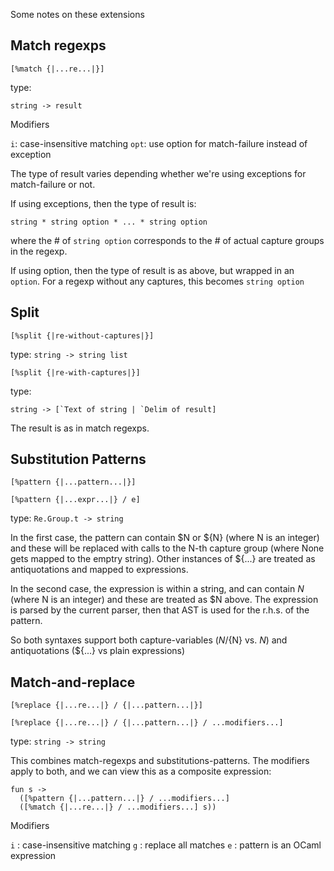 
Some notes on these extensions


## Match regexps

```
[%match {|...re...|}]
```

type:
```
string -> result
```

Modifiers

`i`: case-insensitive matching
`opt`: use option for match-failure instead of exception

The type of result varies depending whether we're using exceptions for
match-failure or not.

If using exceptions, then the type of result is:
```
string * string option * ... * string option
```

where the # of `string option` corresponds to the # of actual capture groups in the regexp.

If using option, then the type of result is as above, but wrapped in an `option`.
For a regexp without any captures, this becomes `string option`

## Split

```
[%split {|re-without-captures|}]
```

type: `string -> string list`

```
[%split {|re-with-captures|}]
```

type: 
```
string -> [`Text of string | `Delim of result]
```

The result is as in match regexps.

## Substitution Patterns

```
[%pattern {|...pattern...|}]
```

```
[%pattern {|...expr...|} / e]
```

type: `Re.Group.t -> string`

In the first case, the pattern can contain $N or ${N} (where N is an
integer) and these will be replaced with calls to the N-th capture
group (where None gets mapped to the emptry string).  Other instances
of ${...} are treated as antiquotations and mapped to expressions.

In the second case, the expression is within a string, and can contain
$N$ (where N is an integer) and these are treated as $N above.  The
expression is parsed by the current parser, then that AST is used for
the r.h.s. of the pattern.

So both syntaxes support both capture-variables ($N/${N} vs. $N$) and
antiquotations (${...} vs plain expressions)

## Match-and-replace

```
[%replace {|...re...|} / {|...pattern...|}]
```

```
[%replace {|...re...|} / {|...pattern...|} / ...modifiers...]
```

type: `string -> string`

This combines match-regexps and substitutions-patterns.  The modifiers
apply to both, and we can view this as a composite expression:
```
fun s ->
  ([%pattern {|...pattern...|} / ...modifiers...]
  ([%match {|...re...|} / ...modifiers...] s))
```

Modifiers

`i` : case-insensitive matching
`g` : replace all matches
`e` : pattern is an OCaml expression
